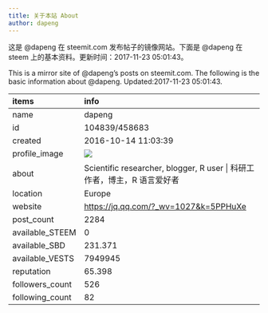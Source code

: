 ```yaml
---
title: 关于本站 About
author: dapeng
---
```


这是 @dapeng 在 steemit.com 发布帖子的镜像网站。下面是 @dapeng 在 steem 上的基本资料。更新时间：2017-11-23 05:01:43。

This is a mirror site of @dapeng’s posts on steemit.com. The following is the basic information about @dapeng. Updated:2017-11-23 05:01:43.



|items           |info                                                                                    |
|:---------------|:---------------------------------------------------------------------------------------|
|name            |dapeng                                                                                  |
|id              |104839/458683                                                                           |
|created         |2016-10-14 11:03:39                                                                     |
|profile_image   |![](http://0.gravatar.com/avatar/6fe1d4ffad212efc7985ecdd4ef9ef77?s=44&d=monsterid&r=g) |
|about           |Scientific researcher, blogger, R user &#124;  科研工作者，博主，R 语言爱好者           |
|location        |Europe                                                                                  |
|website         |https://jq.qq.com/?_wv=1027&k=5PPHuXe                                                   |
|post_count      |2284                                                                                    |
|available_STEEM |0                                                                                       |
|available_SBD   |231.371                                                                                 |
|available_VESTS |7949945                                                                                 |
|reputation      |65.398                                                                                  |
|followers_count |526                                                                                     |
|following_count |82                                                                                      |
